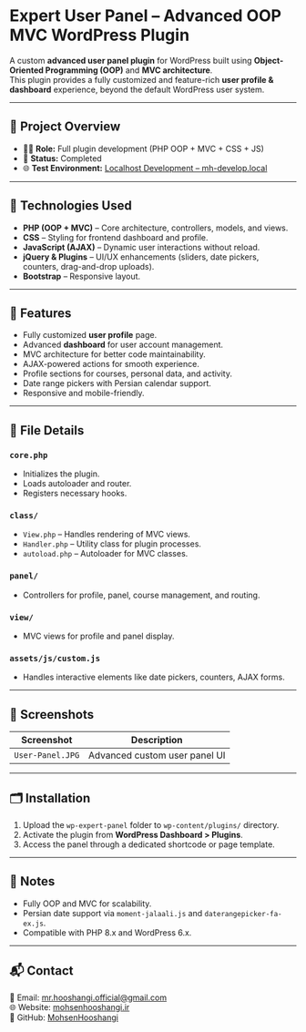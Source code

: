 # Expert User Panel – Advanced OOP MVC WordPress Plugin

A custom **advanced user panel plugin** for WordPress built using **Object-Oriented Programming (OOP)** and **MVC architecture**.  
This plugin provides a fully customized and feature-rich **user profile & dashboard** experience, beyond the default WordPress user system.

---

## 🔧 Project Overview

- 👨‍💻 **Role:** Full plugin development (PHP OOP + MVC + CSS + JS)
- 📅 **Status:** Completed
- 🌐 **Test Environment:** [Localhost Development – mh-develop.local](http://mh-develop.local)

---

## 🧰 Technologies Used

- **PHP (OOP + MVC)** – Core architecture, controllers, models, and views.
- **CSS** – Styling for frontend dashboard and profile.
- **JavaScript (AJAX)** – Dynamic user interactions without reload.
- **jQuery & Plugins** – UI/UX enhancements (sliders, date pickers, counters, drag-and-drop uploads).
- **Bootstrap** – Responsive layout.

---

## 🧠 Features

- Fully customized **user profile** page.
- Advanced **dashboard** for user account management.
- MVC architecture for better code maintainability.
- AJAX-powered actions for smooth experience.
- Profile sections for courses, personal data, and activity.
- Date range pickers with Persian calendar support.
- Responsive and mobile-friendly.


---

## 📄 File Details

### **`core.php`**
- Initializes the plugin.
- Loads autoloader and router.
- Registers necessary hooks.

### **`class/`**
- `View.php` – Handles rendering of MVC views.
- `Handler.php` – Utility class for plugin processes.
- `autoload.php` – Autoloader for MVC classes.

### **`panel/`**
- Controllers for profile, panel, course management, and routing.

### **`view/`**
- MVC views for profile and panel display.

### **`assets/js/custom.js`**
- Handles interactive elements like date pickers, counters, AJAX forms.

---

## 📸 Screenshots

| Screenshot | Description |
|------------|-------------|
| `User-Panel.JPG` | Advanced custom user panel UI |

---

## 🗂️ Installation

1. Upload the `wp-expert-panel` folder to `wp-content/plugins/` directory.
2. Activate the plugin from **WordPress Dashboard > Plugins**.
3. Access the panel through a dedicated shortcode or page template.

---

## 📌 Notes

- Fully OOP and MVC for scalability.
- Persian date support via `moment-jalaali.js` and `daterangepicker-fa-ex.js`.
- Compatible with PHP 8.x and WordPress 6.x.

---

## 📬 Contact

📧 Email: mr.hooshangi.official@gmail.com  
🌐 Website: [mohsenhooshangi.ir](https://www.mohsenhooshangi.ir)  
📱 GitHub: [MohsenHooshangi](https://github.com/MohsenHooshangi)
